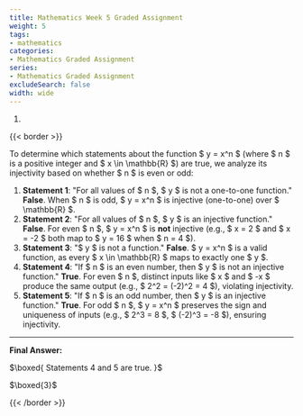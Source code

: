 ```yaml
---
title: Mathematics Week 5 Graded Assignment
weight: 5
tags: 
- mathematics
categories:
- Mathematics Graded Assignment
series:
- Mathematics Graded Assignment
excludeSearch: false
width: wide
---
```



1. 

{{< border >}}

To determine which statements about the function \$ y = x^n \$ (where \$ n \$ is a positive integer and \$ x \in \mathbb{R} \$) are true, we analyze its injectivity based on whether \$ n \$ is even or odd:

1. **Statement 1**: "For all values of \$ n \$, \$ y \$ is not a one-to-one function."
**False**. When \$ n \$ is odd, \$ y = x^n \$ is injective (one-to-one) over \$ \mathbb{R} \$.
2. **Statement 2**: "For all values of \$ n \$, \$ y \$ is an injective function."
**False**. For even \$ n \$, \$ y = x^n \$ is **not** injective (e.g., \$ x = 2 \$ and \$ x = -2 \$ both map to \$ y = 16 \$ when \$ n = 4 \$).
3. **Statement 3**: "\$ y \$ is not a function."
**False**. \$ y = x^n \$ is a valid function, as every \$ x \in \mathbb{R} \$ maps to exactly one \$ y \$.
4. **Statement 4**: "If \$ n \$ is an even number, then \$ y \$ is not an injective function."
**True**. For even \$ n \$, distinct inputs like \$ x \$ and \$ -x \$ produce the same output (e.g., \$ 2^2 = (-2)^2 = 4 \$), violating injectivity.
5. **Statement 5**: "If \$ n \$ is an odd number, then \$ y \$ is an injective function."
**True**. For odd \$ n \$, \$ y = x^n \$ preserves the sign and uniqueness of inputs (e.g., \$ 2^3 = 8 \$, \$ (-2)^3 = -8 \$), ensuring injectivity.

---

**Final Answer:**

$\boxed{ Statements  4 and  5 are  true. }$

$\boxed{3}$

{{< /border >}}